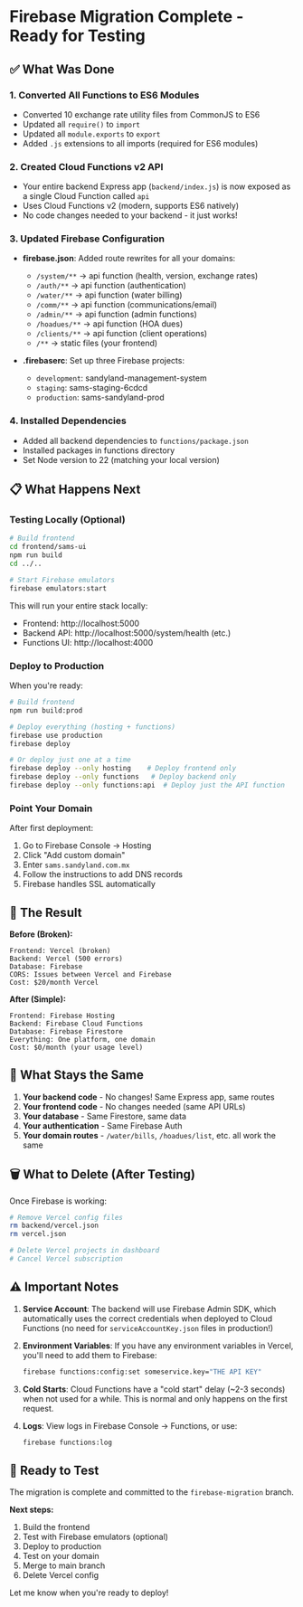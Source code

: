 # Firebase Migration Complete - Ready for Testing

## ✅ What Was Done

### 1. **Converted All Functions to ES6 Modules**
- Converted 10 exchange rate utility files from CommonJS to ES6
- Updated all `require()` to `import`
- Updated all `module.exports` to `export`
- Added `.js` extensions to all imports (required for ES6 modules)

### 2. **Created Cloud Functions v2 API**
- Your entire backend Express app (`backend/index.js`) is now exposed as a single Cloud Function called `api`
- Uses Cloud Functions v2 (modern, supports ES6 natively)
- No code changes needed to your backend - it just works!

### 3. **Updated Firebase Configuration**
- **firebase.json**: Added route rewrites for all your domains:
  - `/system/**` → api function (health, version, exchange rates)
  - `/auth/**` → api function (authentication)
  - `/water/**` → api function (water billing)
  - `/comm/**` → api function (communications/email)
  - `/admin/**` → api function (admin functions)
  - `/hoadues/**` → api function (HOA dues)
  - `/clients/**` → api function (client operations)
  - `/**` → static files (your frontend)

- **.firebaserc**: Set up three Firebase projects:
  - `development`: sandyland-management-system
  - `staging`: sams-staging-6cdcd
  - `production`: sams-sandyland-prod

### 4. **Installed Dependencies**
- Added all backend dependencies to `functions/package.json`
- Installed packages in functions directory
- Set Node version to 22 (matching your local version)

## 📋 What Happens Next

### **Testing Locally (Optional)**
```bash
# Build frontend
cd frontend/sams-ui
npm run build
cd ../..

# Start Firebase emulators
firebase emulators:start
```

This will run your entire stack locally:
- Frontend: http://localhost:5000
- Backend API: http://localhost:5000/system/health (etc.)
- Functions UI: http://localhost:4000

### **Deploy to Production**
When you're ready:

```bash
# Build frontend
npm run build:prod

# Deploy everything (hosting + functions)
firebase use production
firebase deploy

# Or deploy just one at a time
firebase deploy --only hosting    # Deploy frontend only
firebase deploy --only functions   # Deploy backend only
firebase deploy --only functions:api  # Deploy just the API function
```

### **Point Your Domain**
After first deployment:
1. Go to Firebase Console → Hosting
2. Click "Add custom domain"
3. Enter `sams.sandyland.com.mx`
4. Follow the instructions to add DNS records
5. Firebase handles SSL automatically

## 🎯 The Result

**Before (Broken):**
```
Frontend: Vercel (broken)
Backend: Vercel (500 errors)
Database: Firebase
CORS: Issues between Vercel and Firebase
Cost: $20/month Vercel
```

**After (Simple):**
```
Frontend: Firebase Hosting
Backend: Firebase Cloud Functions
Database: Firebase Firestore
Everything: One platform, one domain
Cost: $0/month (your usage level)
```

## 🔧 What Stays the Same

1. **Your backend code** - No changes! Same Express app, same routes
2. **Your frontend code** - No changes needed (same API URLs)
3. **Your database** - Same Firestore, same data
4. **Your authentication** - Same Firebase Auth
5. **Your domain routes** - `/water/bills`, `/hoadues/list`, etc. all work the same

## 🗑️ What to Delete (After Testing)

Once Firebase is working:
```bash
# Remove Vercel config files
rm backend/vercel.json
rm vercel.json

# Delete Vercel projects in dashboard
# Cancel Vercel subscription
```

## ⚠️ Important Notes

1. **Service Account**: The backend will use Firebase Admin SDK, which automatically uses the correct credentials when deployed to Cloud Functions (no need for `serviceAccountKey.json` files in production!)

2. **Environment Variables**: If you have any environment variables in Vercel, you'll need to add them to Firebase:
   ```bash
   firebase functions:config:set someservice.key="THE API KEY"
   ```

3. **Cold Starts**: Cloud Functions have a "cold start" delay (~2-3 seconds) when not used for a while. This is normal and only happens on the first request.

4. **Logs**: View logs in Firebase Console → Functions, or use:
   ```bash
   firebase functions:log
   ```

## 🚀 Ready to Test

The migration is complete and committed to the `firebase-migration` branch. 

**Next steps:**
1. Build the frontend
2. Test with Firebase emulators (optional)
3. Deploy to production
4. Test on your domain
5. Merge to main branch
6. Delete Vercel config

Let me know when you're ready to deploy!

